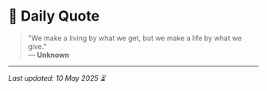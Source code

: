 # 📜 Daily Quote

> "We make a living by what we get, but we make a life by what we give."  
> — **Unknown**

---

_Last updated: 10 May 2025 ⏳_
